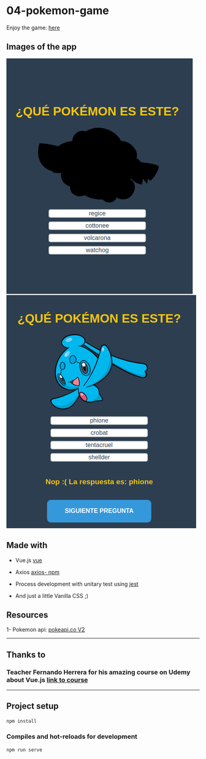 # 04-pokemon-game
Enjoy the game: [here](https://pokemonjoy.netlify.app/)

## Images of the app
![image1](/public/readme-images/Pokemon2.png)
![image2](/public/readme-images/Pokemon.png)

## Made with
- Vue.js [vue](https://vuejs.org)

- Axios [axios- npm](https://www.npmjs.com/package/axios)

- Process development with unitary test using [jest](https://jestjs.io)

- And just a little Vanilla CSS ;)


## Resources
1- Pokemon api: [pokeapi.co V2](https://pokeapi.co/api/v2/pokemon)

---
## Thanks to
### Teacher Fernando Herrera for his amazing course on Udemy about Vue.js [link to course](https://www.udemy.com/course/vuejs-fh/)



---
## Project setup
```
npm install
```

### Compiles and hot-reloads for development
```
npm run serve
```